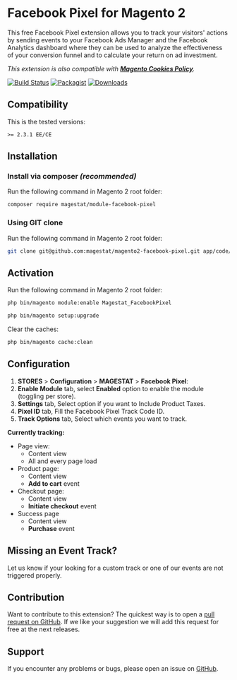 # Facebook Pixel for Magento 2

This free Facebook Pixel extension allows you to track your visitors' actions by sending events to your Facebook Ads Manager and the Facebook Analytics dashboard where they can be used to analyze the effectiveness of your conversion funnel and to calculate your return on ad investment.

*This extension is also compatible with **[Magento Cookies Policy](https://docs.magento.com/m2/ce/user_guide/stores/compliance-cookie-restriction-mode.html)**.*

[![Build Status](https://travis-ci.org/magestat/magento2-facebook-pixel.svg?branch=develop)](https://travis-ci.org/magestat/magento2-facebook-pixel) [![Packagist](https://img.shields.io/packagist/v/magestat/module-facebook-pixel.svg)](https://packagist.org/packages/magestat/module-facebook-pixel) [![Downloads](https://img.shields.io/packagist/dt/magestat/module-facebook-pixel.svg)](https://packagist.org/packages/magestat/module-facebook-pixel)

## Compatibility
This is the tested versions:
```
>= 2.3.1 EE/CE
```

## Installation

### Install via composer _(recommended)_

Run the following command in Magento 2 root folder:
```sh
composer require magestat/module-facebook-pixel
```

### Using GIT clone

Run the following command in Magento 2 root folder:
```sh
git clone git@github.com:magestat/magento2-facebook-pixel.git app/code/Magestat/FacebookPixel
```

## Activation

Run the following command in Magento 2 root folder:
```sh
php bin/magento module:enable Magestat_FacebookPixel
```

```sh
php bin/magento setup:upgrade
```

Clear the caches:
```sh
php bin/magento cache:clean
```

## Configuration

1. **STORES** > **Configuration** > **MAGESTAT** > **Facebook Pixel**:
2. **Enable Module** tab, select **Enabled** option to enable the module (toggling per store).
3. **Settings** tab, Select option if you want to Include Product Taxes.
3. **Pixel ID** tab, Fill the Facebook Pixel Track Code ID.
4. **Track Options** tab, Select which events you want to track.

**Currently tracking:**
- Page view:
  - Content view
  - All and every page load
- Product page:
  - Content view
  - **Add to cart** event
- Checkout page:
  - Content view
  - **Initiate checkout** event
- Success page
  - Content view
  - **Purchase** event


## Missing an Event Track?

Let us know if your looking for a custom track or one of our events are not triggered properly.

## Contribution

Want to contribute to this extension? The quickest way is to open a [pull request on GitHub](https://help.github.com/articles/using-pull-requests).
If we like your suggestion we will add this request for free at the next releases.

## Support

If you encounter any problems or bugs, please open an issue on [GitHub](https://github.com/magestat/magento2-facebook-pixel/issues).
